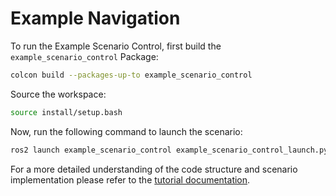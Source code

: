 # Example Navigation

To run the Example Scenario Control, first build the `example_scenario_control` Package:

```bash
colcon build --packages-up-to example_scenario_control
```

Source the workspace:

```bash
source install/setup.bash
```

Now, run the following command to launch the scenario:

```bash
ros2 launch example_scenario_control example_scenario_control_launch.py
```

For a more detailed understanding of the code structure and scenario implementation please refer to the [tutorial documentation](https://cps-test-lab.github.io/scenario-execution/tutorials.html).


